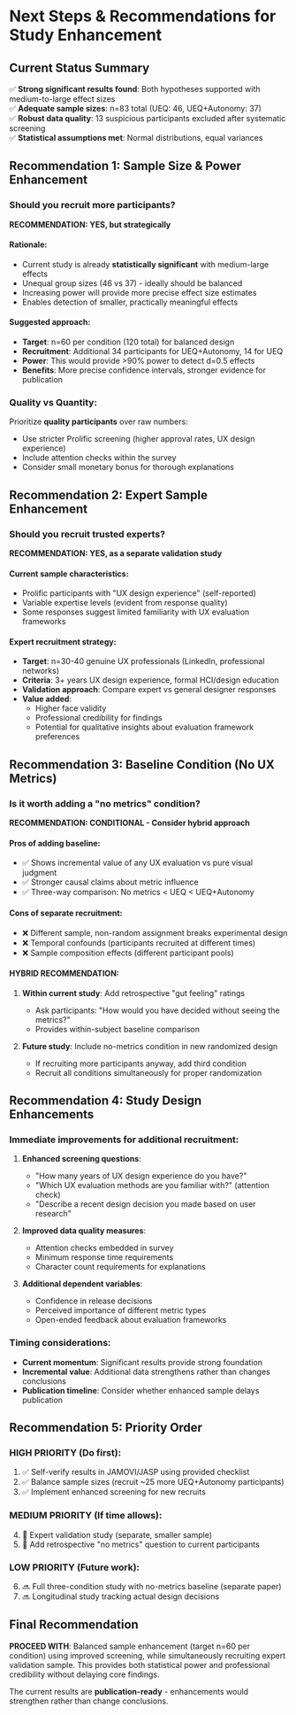 # Next Steps & Recommendations for Study Enhancement

## Current Status Summary
✅ **Strong significant results found**: Both hypotheses supported with medium-to-large effect sizes  
✅ **Adequate sample sizes**: n=83 total (UEQ: 46, UEQ+Autonomy: 37)  
✅ **Robust data quality**: 13 suspicious participants excluded after systematic screening  
✅ **Statistical assumptions met**: Normal distributions, equal variances  

## Recommendation 1: Sample Size & Power Enhancement

### Should you recruit more participants?
**RECOMMENDATION: YES, but strategically**

#### Rationale:
- Current study is already **statistically significant** with medium-large effects
- Unequal group sizes (46 vs 37) - ideally should be balanced
- Increasing power will provide more precise effect size estimates
- Enables detection of smaller, practically meaningful effects

#### Suggested approach:
- **Target**: n=60 per condition (120 total) for balanced design
- **Recruitment**: Additional 34 participants for UEQ+Autonomy, 14 for UEQ
- **Power**: This would provide >90% power to detect d=0.5 effects
- **Benefits**: More precise confidence intervals, stronger evidence for publication

### Quality vs Quantity:
Prioritize **quality participants** over raw numbers:
- Use stricter Prolific screening (higher approval rates, UX design experience)
- Include attention checks within the survey
- Consider small monetary bonus for thorough explanations

## Recommendation 2: Expert Sample Enhancement

### Should you recruit trusted experts?
**RECOMMENDATION: YES, as a separate validation study**

#### Current sample characteristics:
- Prolific participants with "UX design experience" (self-reported)
- Variable expertise levels (evident from response quality)
- Some responses suggest limited familiarity with UX evaluation frameworks

#### Expert recruitment strategy:
- **Target**: n=30-40 genuine UX professionals (LinkedIn, professional networks)
- **Criteria**: 3+ years UX design experience, formal HCI/design education
- **Validation approach**: Compare expert vs general designer responses
- **Value added**: 
  - Higher face validity
  - Professional credibility for findings
  - Potential for qualitative insights about evaluation framework preferences

## Recommendation 3: Baseline Condition (No UX Metrics)

### Is it worth adding a "no metrics" condition?
**RECOMMENDATION: CONDITIONAL - Consider hybrid approach**

#### Pros of adding baseline:
- ✅ Shows incremental value of any UX evaluation vs pure visual judgment
- ✅ Stronger causal claims about metric influence
- ✅ Three-way comparison: No metrics < UEQ < UEQ+Autonomy

#### Cons of separate recruitment:
- ❌ Different sample, non-random assignment breaks experimental design
- ❌ Temporal confounds (participants recruited at different times)
- ❌ Sample composition effects (different participant pools)

#### **HYBRID RECOMMENDATION**:
1. **Within current study**: Add retrospective "gut feeling" ratings
   - Ask participants: "How would you have decided without seeing the metrics?"
   - Provides within-subject baseline comparison

2. **Future study**: Include no-metrics condition in new randomized design
   - If recruiting more participants anyway, add third condition
   - Recruit all conditions simultaneously for proper randomization

## Recommendation 4: Study Design Enhancements

### Immediate improvements for additional recruitment:
1. **Enhanced screening questions**:
   - "How many years of UX design experience do you have?"
   - "Which UX evaluation methods are you familiar with?" (attention check)
   - "Describe a recent design decision you made based on user research"

2. **Improved data quality measures**:
   - Attention checks embedded in survey
   - Minimum response time requirements
   - Character count requirements for explanations

3. **Additional dependent variables**:
   - Confidence in release decisions
   - Perceived importance of different metric types
   - Open-ended feedback about evaluation frameworks

### Timing considerations:
- **Current momentum**: Significant results provide strong foundation
- **Incremental value**: Additional data strengthens rather than changes conclusions
- **Publication timeline**: Consider whether enhanced sample delays publication

## Recommendation 5: Priority Order

### **HIGH PRIORITY (Do first):**
1. ✅ Self-verify results in JAMOVI/JASP using provided checklist
2. ✅ Balance sample sizes (recruit ~25 more UEQ+Autonomy participants)
3. ✅ Implement enhanced screening for new recruits

### **MEDIUM PRIORITY (If time allows):**
4. 🔄 Expert validation study (separate, smaller sample)
5. 🔄 Add retrospective "no metrics" question to current participants

### **LOW PRIORITY (Future work):**
6. 🔜 Full three-condition study with no-metrics baseline (separate paper)
7. 🔜 Longitudinal study tracking actual design decisions

## Final Recommendation

**PROCEED WITH**: Balanced sample enhancement (target n=60 per condition) using improved screening, while simultaneously recruiting expert validation sample. This provides both statistical power and professional credibility without delaying core findings.

The current results are **publication-ready** - enhancements would strengthen rather than change conclusions.
